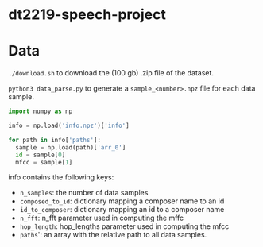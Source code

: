 # dt2219-speech-project

# Data

`./download.sh` to download the (100 gb) .zip file of the dataset.

`python3 data_parse.py` to generate a `sample_<number>.npz` file for each data sample.

```python
import numpy as np

info = np.load('info.npz')['info']

for path in info['paths']:
  sample = np.load(path)['arr_0']
  id = sample[0]
  mfcc = sample[1]
```

info contains the following keys:

* `n_samples`: the number of data samples 
* `composed_to_id`: dictionary mapping a composer name to an id
* `id_to_composer`: dictionary mapping an id to a composer name
* `n_fft`: n_fft parameter used in computing the mffc
* `hop_length`: hop_lengths parameter used in computing the mfcc
* `paths`': an array with the relative path to all data samples.
